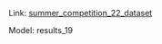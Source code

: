 Link: [summer_competition_22_dataset](https://drive.scharf.eu.com/s/caCAgeDefZD4EfT?path=%2Fhttps://drive.scharf.eu.com/s/caCAgeDefZD4EfT?path=%2F)

Model: results_19
